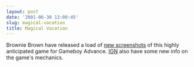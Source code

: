 ```yaml
---
layout: post
date: '2001-06-30 13:00:45'
slug: magical-vacation
title: Magical Vacation
---
```


Brownie Brown have released a load of [new screenshots](http://www.br2.co.jp/mv_index.html) of this highly anticipated game for Gameboy Advance. [IGN](http://pocket.ign.com/previews/15421.html) also have some new info on the game's mechanics.